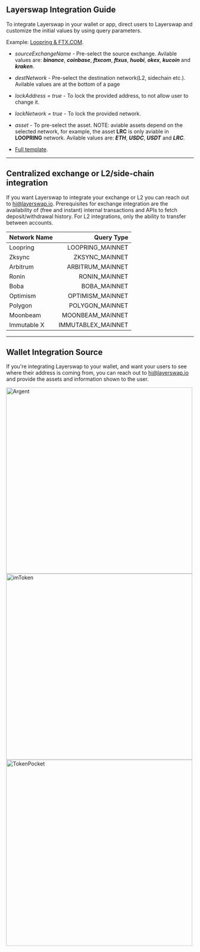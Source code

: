## Layerswap Integration Guide

To integrate Layerswap in your wallet or app, direct users to Layerswap and customize the initial values by using query parameters.

Example: [Loopring & FTX.COM](https://www.layerswap.io/?destNetwork=LOOPRING_MAINNET&sourceExchangeName=ftxcom).

- *sourceExchangeName* - Pre-select the source exchange. Avilable values are: ***binance***, ***coinbase***, ***ftxcom***, ***ftxus***, ***huobi***, ***okex***, ***kucoin*** and ***kraken***.


- *destNetwork* - Pre-select the destination network(L2, sidechain etc.). Avilable values are at the bottom of a page
   
- *lockAddress = true* - To lock the provided address, to not allow user to change it.

- *lockNetwork = true* - To lock the provided network.

- *asset* - To pre-select the asset. NOTE: aviable assets depend on the selected network, for example, the asset **LRC** is only aviable in **LOOPRING** network. Avilable values are: ***ETH***, ***USDC***, ***USDT*** and ***LRC***.

- [Full template](https://www.layerswap.io/?destNetwork=zksync_mainnet&destAddress=zksync%3A0x4d70500858f9705ddbd56d007d13bbc92c9c67d1&lockNetwork=true&lockAddress=true&addressSource=argent&email=tantushyan2736%40gmail.com).

---

## Centralized exchange or L2/side-chain integration

If you want Layerswap to integrate your exchange or L2 you can reach out to hi@layerswap.io. Prerequisites for exchange integration are the availability of (free and instant) internal transactions and APIs to fetch deposit/withdrawal history. For L2 integrations, only the ability to transfer between accounts.

| **Network Name**  | **Query Type**     |
| ----------------- | -----------------: |
| Loopring          | LOOPRING_MAINNET   |
| Zksync            | ZKSYNC_MAINNET     | 
| Arbitrum          | ARBITRUM_MAINNET   |
| Ronin             | RONIN_MAINNET      |
| Boba              | BOBA_MAINNET       | 
| Optimism          | OPTIMISM_MAINNET   |
| Polygon           | POLYGON_MAINNET    |
| Moonbeam          | MOONBEAM_MAINNET   | 
| Immutable X       | IMMUTABLEX_MAINNET |  

---

## Wallet Integration Source

If you're integrating Layerswap to your wallet, and want your users to see where their address is coming from, you can reach out to hi@layerswap.io and provide the assets and information shown to the user.

<img className='mx-auto' src="/images/argentIntegr.png" alt="Argent" width="500"/> 
<img className='mx-auto' src="/images/imTokenIntegr.png" alt="imToken" width="500"/>
<img className='mx-auto' src="/images/tokenPocketIntegr.png" alt="TokenPocket" width="500"/>

